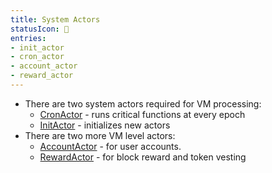 ```yaml
---
title: System Actors
statusIcon: 🔁
entries:
- init_actor
- cron_actor
- account_actor
- reward_actor
---
```


- There are two system actors required for VM processing:
  - [CronActor](#CronActor) - runs critical functions at every epoch
  - [InitActor](#InitActor) - initializes new actors
- There are two more VM level actors:
  - [AccountActor](#AccountActor) - for user accounts.
  - [RewardActor](#RewardActor) - for block reward and token vesting

